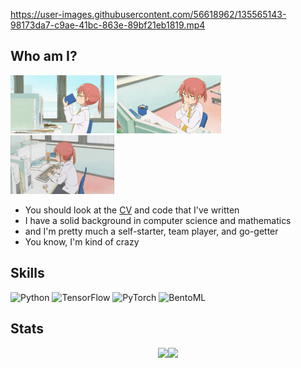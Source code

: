 https://user-images.githubusercontent.com/56618962/135565143-98173da7-c9ae-41bc-863e-89bf21eb1819.mp4



## Who am I?
<!-- : [수습 연구원 제유나](https://jeiyoon.github.io/) -->

<img src = "./imgs/ko_coffeeing.jpg" width="33%"> <img src = "./imgs/ko_debugging.jpg" width="33%">  <img src = "./imgs/ko_working.jpg" width="33%"> 

- You should look at the [CV](https://jeiyoon.github.io/) and code that I've written
- I have a solid background in computer science and mathematics
- and I'm pretty much a self-starter, team player, and go-getter
- You know, I'm kind of crazy



## Skills

![Python](https://img.shields.io/badge/python-3670A0?style=for-the-badge&logo=python&logoColor=ffdd54) ![TensorFlow](https://img.shields.io/badge/TensorFlow-%23FF6F00.svg?style=for-the-badge&logo=TensorFlow&logoColor=white) ![PyTorch](https://img.shields.io/badge/PyTorch-%23EE4C2C.svg?style=for-the-badge&logo=PyTorch&logoColor=white) ![BentoML](https://img.shields.io/badge/BentoML-brightgreen.svg?style=for-the-badge)


## Stats

<div align="center">      

	
<a href="https://jeiyoon.github.io/"><img height="160px" src="https://github-readme-stats-git-masterrstaa-rickstaa.vercel.app/api?username=jeiyoon&&show_icons=true&theme=tokyonight"/><img height="160px" src="https://github-readme-streak-stats.herokuapp.com/?user=jeiyoon&theme=tokyonight&ring=7E6BC4&currStreakLabel=7E6BC4&fire=C79ECF"/></a>


<!-- <a href="https://jeiyoon.github.io/"><img height="160px" src="https://github-readme-stats.vercel.app/api?username=jeiyoon&show_icons=true&theme=radical&title_color=7E6BC4&bg_color=FFF5EA%border_color=7E6BC4&text_color=C79ECF&count_private=true&icon_color=4A266A" />wi*quL3fcV<img height="160px" src="https://github-readme-streak-stats.herokuapp.com/?user=jeiyoon&theme=default&ring=7E6BC4&currStreakLabel=7E6BC4&fire=C79ECF" /></a> -->
	
	
<!-- ![trophy](https://github-profile-trophy.vercel.app/?username=jeiyoon&column=7&margin-w=15&margin-h=15) -->
	
<!-- [![Linkedin Badge](https://img.shields.io/badge/-LinkedIn-blue?style=flat-square&logo=Linkedin&logoColor=white&link=https://www.linkedin.com/in/seong-yun-byeon-8183a8113/)](https://www.linkedin.com/in/seong-yun-byeon-8183a8113/)
	
[![Youtube Badge](https://img.shields.io/badge/Youtube-ff0000?style=flat-square&logo=youtube&link=https://www.youtube.com/c/kyleschool)](https://www.youtube.com/c/kyleschool)
	
[![Facebook Badge](https://img.shields.io/badge/facebook-1877f2?style=flat-square&logo=facebook&logoColor=white&link=https://www.facebook.com/zzsza)](https://www.facebook.com/zzsza)
	
[![Gmail Badge](https://img.shields.io/badge/Gmail-d14836?style=flat-square&logo=Gmail&logoColor=white&link=mailto:snugyun01@gmail.com)](mailto:snugyun01@gmail.com) -->
